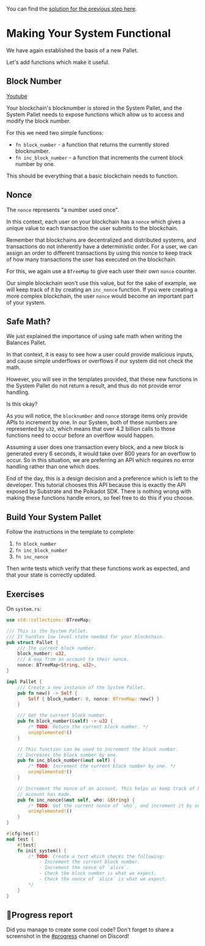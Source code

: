 You can find the [solution for the previous step here](https://gist.github.com/nomadbitcoin/1a3548177e89c4d691f78b691f1a38a1).

# Making Your System Functional

We have again established the basis of a new Pallet.

Let's add functions which make it useful.

## Block Number

[Youtube](https://www.youtube.com/watch?v=fd5NtxPJ83s)

Your blockchain's blocknumber is stored in the System Pallet, and the System Pallet needs to expose functions which allow us to access and modify the block number.

For this we need two simple functions:

- `fn block_number` - a function that returns the currently stored blocknumber.
- `fn inc_block_number` - a function that increments the current block number by one.

This should be everything that a basic blockchain needs to function.

## Nonce

The `nonce` represents "a number used once".

In this context, each user on your blockchain has a `nonce` which gives a unique value to each transaction the user submits to the blockchain.

Remember that blockchains are decentralized and distributed systems, and transactions do not inherently have a deterministic order. For a user, we can assign an order to different transactions by using this nonce to keep track of how many transactions the user has executed on the blockchain.

For this, we again use a `BTreeMap` to give each user their own `nonce` counter.

Our simple blockchain won't use this value, but for the sake of example, we will keep track of it by creating an `inc_nonce` function. If you were creating a more complex blockchain, the user `nonce` would become an important part of your system.

## Safe Math?

We just explained the importance of using safe math when writing the Balances Pallet.

In that context, it is easy to see how a user could provide malicious inputs, and cause simple underflows or overflows if our system did not check the math.

However, you will see in the templates provided, that these new functions in the System Pallet do not return a result, and thus do not provide error handling.

Is this okay?

As you will notice, the `blocknumber` and `nonce` storage items only provide APIs to increment by one. In our System, both of these numbers are represented by `u32`, which means that over 4.2 billion calls to those functions need to occur before an overflow would happen.

Assuming a user does one transaction every block, and a new block is generated every 6 seconds, it would take over 800 years for an overflow to occur. So in this situation, we are preferring an API which requires no error handling rather than one which does.

End of the day, this is a design decision and a preference which is left to the developer. This tutorial chooses this API because this is exactly the API exposed by Substrate and the Polkadot SDK. There is nothing wrong with making these functions handle errors, so feel free to do this if you choose.

## Build Your System Pallet

Follow the instructions in the template to complete:

1. `fn block_number`
2. `fn inc_block_number`
3. `fn inc_nonce`

Then write tests which verify that these functions work as expected, and that your state is correctly updated.

## Exercises

On `system.rs`:

```rust
use std::collections::BTreeMap;

/// This is the System Pallet.
/// It handles low level state needed for your blockchain.
pub struct Pallet {
	/// The current block number.
	block_number: u32,
	/// A map from an account to their nonce.
	nonce: BTreeMap<String, u32>,
}

impl Pallet {
	/// Create a new instance of the System Pallet.
	pub fn new() -> Self {
		Self { block_number: 0, nonce: BTreeMap::new() }
	}

	/// Get the current block number.
	pub fn block_number(&self) -> u32 {
		/* TODO: Return the current block number. */
		unimplemented!()
	}

	// This function can be used to increment the block number.
	// Increases the block number by one.
	pub fn inc_block_number(&mut self) {
		/* TODO: Increment the current block number by one. */
		unimplemented!()
	}

	// Increment the nonce of an account. This helps us keep track of how many transactions each
	// account has made.
	pub fn inc_nonce(&mut self, who: &String) {
		/* TODO: Get the current nonce of `who`, and increment it by one. */
		unimplemented!()
	}
}

#[cfg(test)]
mod test {
	#[test]
	fn init_system() {
		/* TODO: Create a test which checks the following:
			- Increment the current block number.
			- Increment the nonce of `alice`.
			- Check the block number is what we expect.
			- Check the nonce of `alice` is what we expect.
		*/
	}
}
```

## 🚨Progress report

Did you manage to create some cool code? Don't forget to share a screenshot in the [#progress](https://discord.com/channels/898706705779687435/980906289968345128) channel on Discord!